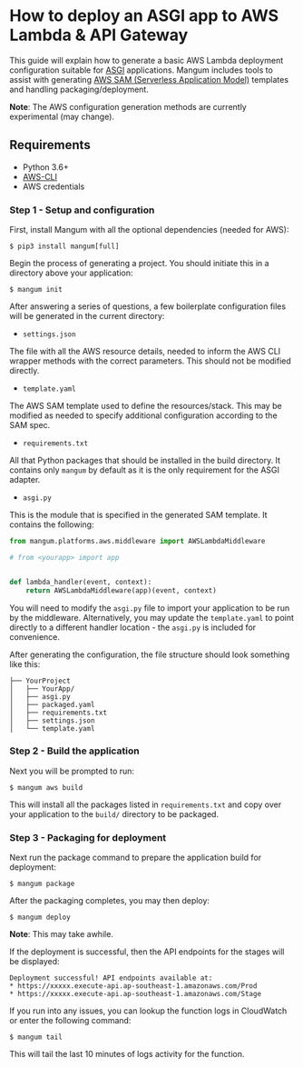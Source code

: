 # How to deploy an ASGI app to AWS Lambda & API Gateway

This guide will explain how to generate a basic AWS Lambda deployment configuration suitable for [ASGI](https://asgi.readthedocs.io/en/latest/) applications. Mangum includes tools to assist with generating [AWS SAM (Serverless Application Model)](https://docs.aws.amazon.com/serverless-application-model/latest/developerguide/what-is-sam.html) templates and handling packaging/deployment. 

**Note**: The AWS configuration generation methods are currently experimental (may change).

## Requirements

- Python 3.6+
- [AWS-CLI](https://docs.aws.amazon.com/cli/latest/userguide/cli-chap-install.html)
- AWS credentials

### Step 1 - Setup and configuration

First, install Mangum with all the optional dependencies (needed for AWS):

```shell
$ pip3 install mangum[full]
```


Begin the process of generating a project. You should initiate this in a directory above your application:

```shell
$ mangum init
```

After answering a series of questions, a few boilerplate configuration files will be generated in the current directory:

* `settings.json`

The file with all the AWS resource details, needed to inform the AWS CLI wrapper methods with the correct parameters. This should not be modified directly.

* `template.yaml`

The AWS SAM template used to define the resources/stack. This may be modified as needed to specify additional configuration according to the SAM spec.

* `requirements.txt`

All that Python packages that should be installed in the build directory. It contains only `mangum` by default as it is the only requirement for the ASGI adapter.

* `asgi.py`

This is the module that is specified in the generated SAM template. It contains the following:

```python
from mangum.platforms.aws.middleware import AWSLambdaMiddleware

# from <yourapp> import app


def lambda_handler(event, context):
    return AWSLambdaMiddleware(app)(event, context)

```

You will need to modify the `asgi.py` file to import your application to be run by the middleware. Alternatively, you may update the `template.yaml` to point directly to a different handler location - the `asgi.py` is included for convenience.

After generating the configuration, the file structure should look something like this:

```shell
├── YourProject
│   ├── YourApp/
│   ├── asgi.py
│   ├── packaged.yaml
│   ├── requirements.txt
│   ├── settings.json
│   └── template.yaml
```

### Step 2 - Build the application

Next you will be prompted to run:

```shell
$ mangum aws build
```

This will install all the packages listed in `requirements.txt` and copy over your application to the `build/` directory to be packaged.

### Step 3 - Packaging for deployment

Next run the package command to prepare the application build for deployment:

```shell
$ mangum package
```

After the packaging completes, you may then deploy:

```shell
$ mangum deploy
```

**Note**: This may take awhile.

If the deployment is successful, then the API endpoints for the stages will be displayed:

```shell
Deployment successful! API endpoints available at:
* https://xxxxx.execute-api.ap-southeast-1.amazonaws.com/Prod
* https://xxxxx.execute-api.ap-southeast-1.amazonaws.com/Stage
```

If you run into any issues, you can lookup the function logs in CloudWatch or enter the following command:

```shell
$ mangum tail
```

This will tail the last 10 minutes of logs activity for the function.
